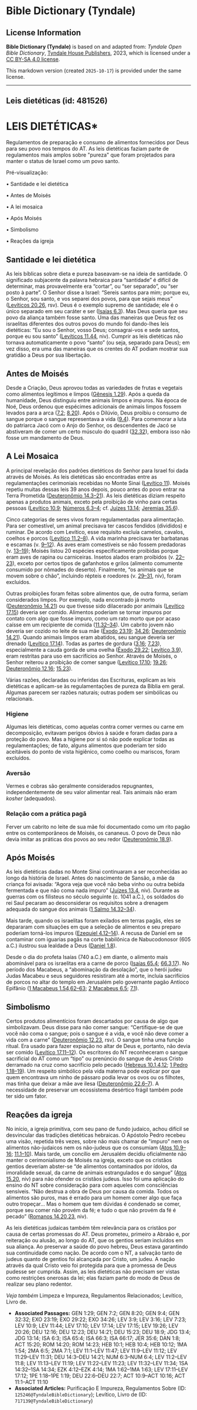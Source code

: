 # Bible Dictionary (Tyndale)

## License Information

**Bible Dictionary (Tyndale)** is based on and adapted from: _Tyndale Open Bible Dictionary_, [Tyndale House Publishers](https://tyndaleopenresources.com/), 2023, which is licensed under a [CC BY-SA 4.0 license](https://creativecommons.org/licenses/by-sa/4.0/legalcode.en).

This markdown version (created `2025-10-17`) is provided under the same license.



--------------------------------

## Leis dietéticas (id: 481526)

LEIS DIETÉTICAS\*
=================

Regulamentos de preparação e consumo de alimentos fornecidos por Deus para seu povo nos tempos do AT. As leis dietéticas faziam parte de regulamentos mais amplos sobre "pureza" que foram projetados para manter o status de Israel como um povo santo.

Pré\-visualização:

• Santidade e lei dietética

• Antes de Moisés

• A lei mosaica

• Após Moisés

• Simbolismo

• Reações da igreja

Santidade e lei dietética
-------------------------

As leis bíblicas sobre dieta e pureza baseavam\-se na ideia de santidade. O significado subjacente da palavra hebraica para “santidade” é difícil de determinar, mas provavelmente era “cortar”, ou “ser separado”, ou “ser posto à parte”. O Senhor disse a Israel: “Sereis santos para mim; porque eu, o Senhor, sou santo, e vos separei dos povos, para que sejais meus” ([Levíticos 20\.26](https://ref.ly/Lev20:26), rsv). Deus é o exemplo supremo de santidade; ele é o único separado em seu caráter e ser ([Isaías 6\.3](https://ref.ly/Isa6:3)). Mas Deus queria que seu povo da aliança também fosse santo. Uma das maneiras que Deus fez os israelitas diferentes dos outros povos do mundo foi dando\-lhes leis dietéticas: “Eu sou o Senhor, vosso Deus; consagrai\-vos e sede santos, porque eu sou santo” ([Levíticos 11\.44](https://ref.ly/Lev11:44), niv). Cumprir as leis dietéticas não tornava automaticamente o povo “santo” (ou seja, separado para Deus); em vez disso, era uma das maneiras que os crentes do AT podiam mostrar sua gratidão a Deus por sua libertação.

Antes de Moisés
---------------

Desde a Criação, Deus aprovou todas as variedades de frutas e vegetais como alimentos legítimos e limpos ([Gênesis 1\.29](https://ref.ly/Gen1:29)). Após a queda da humanidade, Deus distinguiu entre animais limpos e impuros. Na época de Noé, Deus ordenou que espécimes adicionais de animais limpos fossem levados para a arca ([7\.2](https://ref.ly/Gen7:2); [8\.20](https://ref.ly/Gen8:20)). Após o Dilúvio, Deus proibiu o consumo de sangue porque o sangue representava a vida ([9\.4](https://ref.ly/Gen9:4)). Para comemorar a luta do patriarca Jacó com o Anjo do Senhor, os descendentes de Jacó se abstiveram de comer um certo músculo do quadril ([32\.32](https://ref.ly/Gen32:32)), embora isso não fosse um mandamento de Deus.

A Lei Mosaica
-------------

A principal revelação dos padrões dietéticos do Senhor para Israel foi dada através de Moisés. As leis dietéticas são encontradas entre as regulamentações cerimoniais recebidas no Monte Sinai ([Levítico 11](https://ref.ly/Lev11:1-Lev11:47)). Moisés repetiu muitas dessas leis 39 anos depois, pouco antes do povo entrar na Terra Prometida ([Deuteronômio 14\.3–21](https://ref.ly/Deut14:3-Deut14:21)). As leis dietéticas diziam respeito apenas a produtos animais, exceto pela proibição de vinho para certas pessoas ([Levítico 10\.9](https://ref.ly/Lev10:9); [Números 6\.3–4](https://ref.ly/Num6:3-Num6:4); cf. [Juízes 13\.14](https://ref.ly/Judg13:14); [Jeremias 35\.6](https://ref.ly/Jer35:6)).

Cinco categorias de seres vivos foram regulamentadas para alimentação. Para ser comestível, um animal precisava ter cascos fendidos (divididos) e ruminar. De acordo com Levítico, esse requisito excluía camelos, cavalos, coelhos e porcos ([Levítico 11\.2–8](https://ref.ly/Lev11:2-Lev11:8)). A vida marinha precisava ter barbatanas e escamas (v. [9–12](https://ref.ly/Lev11:9-Lev11:12)). As aves eram comestíveis se não fossem predadoras (v. [13–19](https://ref.ly/Lev11:13-Lev11:19)); Moisés listou 20 espécies especificamente proibidas porque eram aves de rapina ou carniceiras. Insetos alados eram proibidos (v. [22–23](https://ref.ly/Lev11:22-Lev11:23)), exceto por certos tipos de gafanhotos e grilos (alimento comumente consumido por nômades do deserto). Finalmente, “os animais que se movem sobre o chão”, incluindo répteis e roedores (v. [29–31](https://ref.ly/Lev11:29-Lev11:31), niv), foram excluídos.

Outras proibições foram feitas sobre alimentos que, de outra forma, seriam considerados limpos. Por exemplo, nada encontrado já morto ([Deuteronômio 14\.21](https://ref.ly/Deut14:21)) ou que tivesse sido dilacerado por animais ([Levítico 17\.15](https://ref.ly/Lev17:15)) deveria ser comido. Alimentos poderiam se tornar impuros por contato com algo que fosse impuro, como um rato morto que por acaso caísse em um recipiente de comida ([11\.32–34](https://ref.ly/Lev11:32-Lev11:34)). Um cabrito jovem não deveria ser cozido no leite de sua mãe ([Êxodo 23\.19](https://ref.ly/Exod23:19); [34\.26](https://ref.ly/Exod34:26); [Deuteronômio 14\.21](https://ref.ly/Deut14:21)). Quando animais limpos eram abatidos, seu sangue deveria ser drenado ([Levítico 17\.14](https://ref.ly/Lev17:14)). Todas as partes de gordura ([3\.16](https://ref.ly/Lev3:16); [7\.23](https://ref.ly/Lev7:23)), especialmente a cauda gorda de uma ovelha ([Êxodo 29\.22](https://ref.ly/Exod29:22); [Levítico 3\.9](https://ref.ly/Lev3:9)), eram restritas para uso em sacrifícios ao Senhor. Através de Moisés, o Senhor reiterou a proibição de comer sangue ([Levítico 17\.10](https://ref.ly/Lev17:10); [19\.26](https://ref.ly/Lev19:26); [Deuteronômio 12\.16](https://ref.ly/Deut12:16); [15\.23](https://ref.ly/Deut15:23)).

Várias razões, declaradas ou inferidas das Escrituras, explicam as leis dietéticas e aplicam\-se às regulamentações de pureza da Bíblia em geral. Algumas parecem ser razões naturais; outras podem ser simbólicas ou relacionais.

### Higiene

Algumas leis dietéticas, como aquelas contra comer vermes ou carne em decomposição, evitavam perigos óbvios à saúde e foram dadas para a proteção do povo. Mas a higiene por si só não pode explicar todas as regulamentações; de fato, alguns alimentos que poderiam ter sido aceitáveis do ponto de vista higiênico, como coelho ou mariscos, foram excluídos.

### Aversão

Vermes e cobras são geralmente considerados repugnantes, independentemente de seu valor alimentar real. Tais animais não eram *kosher* (adequados).

### Relação com a prática pagã

Ferver um cabrito no leite de sua mãe foi documentado como um rito pagão entre os contemporâneos de Moisés, os cananeus. O povo de Deus não devia imitar as práticas dos povos ao seu redor ([Deuteronômio 18\.9](https://ref.ly/Deut18:9)).

Após Moisés
-----------

As leis dietéticas dadas no Monte Sinai continuaram a ser reconhecidas ao longo da história de Israel. Antes do nascimento de Sansão, a mãe da criança foi avisada: “Agora veja que você não beba vinho ou outra bebida fermentada e que não coma nada impuro” ([Juízes 13\.4](https://ref.ly/Judg13:4), niv). Durante as guerras com os filisteus no século seguinte (c. 1041 a.C.), os soldados do rei Saul pecaram ao desconsiderar os requisitos sobre a drenagem adequada do sangue dos animais ([1 Salmo 14\.32–34](https://ref.ly/1Sam14:32-1Sam14:34)).

Mais tarde, quando os israelitas foram exilados em terras pagãs, eles se depararam com situações em que a seleção de alimentos e seu preparo poderiam torná\-los impuros ([Ezequiel 4\.12–14](https://ref.ly/Ezek4:12-Ezek4:14)). A recusa de Daniel em se contaminar com iguarias pagãs na corte babilônica de Nabucodonosor (605 a.C.) ilustrou sua lealdade a Deus ([Daniel 1\.8](https://ref.ly/Dan1:8)).

Desde o dia do profeta Isaías (740 a.C.) em diante, o alimento mais abominável para os israelitas era a carne de porco ([Isaías 65\.4](https://ref.ly/Isa65:4); [66\.3,17](https://ref.ly/Isa66:3,Isa66:17)). No período dos Macabeus, a “abominação da desolação”, que o herói judeu Judas Macabeu e seus seguidores resistiram até a morte, incluía sacrifícios de porcos no altar do templo em Jerusalém pelo governante pagão Antíoco Epifânio ([1 Macabeus 1\.54,62–63](https://ref.ly/1Macc1:54,1Macc1:62-1Macc1:63); [2 Macabeus 6\.5](https://ref.ly/2Macc6:5); [7\.1](https://ref.ly/2Macc7:1)).

Simbolismo
----------

Certos produtos alimentícios foram descartados por causa de algo que simbolizavam. Deus disse para não comer sangue: “Certifique\-se de que você não coma o sangue; pois o sangue é a vida, e você não deve comer a vida com a carne” ([Deuteronômio 12\.23](https://ref.ly/Deut12:23), rsv). O sangue tinha uma função ritual. Era usado para fazer expiação no altar de Deus e, portanto, não devia ser comido ([Levítico 17\.11–12](https://ref.ly/Lev17:11-Lev17:12)). Os escritores do NT reconheceram o sangue sacrificial do AT como um “tipo” ou prenúncio do sangue de Jesus Cristo derramado na cruz como sacrifício pelo pecado ([Hebreus 10\.1,4,12](https://ref.ly/Heb10:1,Heb10:4,Heb10:12); [1 Pedro 1\.18–19](https://ref.ly/1Pet1:18-1Pet1:19)). Um respeito simbólico pela vida materna pode explicar por que quem encontrava um ninho de pássaro podia levar os ovos ou os filhotes, mas tinha que deixar a mãe ave ilesa ([Deuteronômio 22\.6–7](https://ref.ly/Deut22:6-Deut22:7)). A necessidade de preservar um ecossistema desértico frágil também pode ter sido um fator.

Reações da igreja
-----------------

No início, a igreja primitiva, com seu pano de fundo judaico, achou difícil se desvincular das tradições dietéticas hebraicas. O Apóstolo Pedro recebeu uma visão, repetida três vezes, sobre não mais chamar de "impuro" nem os alimentos não\-judaicos nem os não\-judeus que os consumiam ([Atos 10\.9–16](https://ref.ly/Acts10:9-Acts10:16); [11\.1–10](https://ref.ly/Acts11:1-Acts11:10)). Mais tarde, um concílio em Jerusalém decidiu oficialmente não manter o cerimonialismo de Moisés na igreja, exceto que os cristãos gentios deveriam abster\-se “de alimentos contaminados por ídolos, da imoralidade sexual, da carne de animais estrangulados e do sangue” ([Atos 15\.20](https://ref.ly/Acts15:20), niv) para não ofender os cristãos judeus. Isso foi uma aplicação do ensino do NT sobre consideração para com aqueles com consciências sensíveis. “Não destrua a obra de Deus por causa da comida. Todos os alimentos são puros, mas é errado para um homem comer algo que faça outro tropeçar... Mas o homem que tem dúvidas é condenado se comer, porque seu comer não provém da fé; e tudo o que não provém da fé é pecado” ([Romanos 14\.20,23](https://ref.ly/Rom14:20,Rom14:23), niv).

As leis dietéticas judaicas também têm relevância para os cristãos por causa de certas promessas do AT. Deus prometeu, primeiro a Abraão e, por reiteração ou alusão, ao longo do AT, que os gentios seriam incluídos em sua aliança. Ao preservar a saúde do povo hebreu, Deus estava garantindo sua continuidade como nação. De acordo com o NT, a salvação tanto de judeus quanto de gentios foi alcançada por Cristo, um judeu. A nação através da qual Cristo veio foi protegida para que a promessa de Deus pudesse ser cumprida. Assim, as leis dietéticas não precisam ser vistas como restrições onerosas da lei; elas faziam parte do modo de Deus de realizar seu plano redentor.

*Veja também* Limpeza e Impureza, Regulamentos Relacionados; Levítico, Livro de.

* **Associated Passages:** GEN 1:29; GEN 7:2; GEN 8:20; GEN 9:4; GEN 32:32; EXO 23:19; EXO 29:22; EXO 34:26; LEV 3:9; LEV 3:16; LEV 7:23; LEV 10:9; LEV 11:44; LEV 17:10; LEV 17:14; LEV 17:15; LEV 19:26; LEV 20:26; DEU 12:16; DEU 12:23; DEU 14:21; DEU 15:23; DEU 18:9; JDG 13:4; JDG 13:14; ISA 6:3; ISA 65:4; ISA 66:3; ISA 66:17; JER 35:6; DAN 1:8; ACT 15:20; ROM 14:20; ROM 14:23; HEB 10:1; HEB 10:4; HEB 10:12; 1MA 1:54; 2MA 6:5; 2MA 7:1; LEV 11:1–LEV 11:47; LEV 11:9–LEV 11:12; LEV 11:29–LEV 11:31; DEU 14:3–DEU 14:21; NUM 6:3–NUM 6:4; LEV 11:2–LEV 11:8; LEV 11:13–LEV 11:19; LEV 11:22–LEV 11:23; LEV 11:32–LEV 11:34; 1SA 14:32–1SA 14:34; EZK 4:12–EZK 4:14; 1MA 1:62–1MA 1:63; LEV 17:11–LEV 17:12; 1PE 1:18–1PE 1:19; DEU 22:6–DEU 22:7; ACT 10:9–ACT 10:16; ACT 11:1–ACT 11:10
* **Associated Articles:** Purificação E Impureza, Regulamentos Sobre (ID: `125246@TyndaleBibleDictionary`); Levítico, Livro de (ID: `717139@TyndaleBibleDictionary`)

